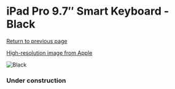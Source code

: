 # iPad Pro 9.7″ Smart Keyboard - Black

[Return to previous page](/ipad_pro97)

[High-resolution image from Apple](https://store.storeimages.cdn-apple.com/8756/as-images.apple.com/is/MM2L2?wid=4500&hei=4500&fmt=png)

<div style="width: 384px"><img src="/everyphone/MM2L2.png" alt="Black"></div>

### Under construction

